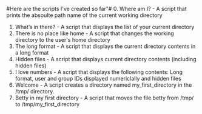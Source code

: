  #Here are the scripts I've created so far"#
0. Where am I? - A script that prints the absoulte path name of the current working directory 
1. What’s in there? - A script that displays the list of your current directory 
2. There is no place like home - A script that changes the working directory to the user's home directory 
3. The long format - A script that displays the current directory contents in a long format 
4. Hidden files - A script that displays current directory contents (including hidden files) 
5. I love numbers - A script that displays the following contents: Long format, user and group IDs displayed numericlally and hidden files
6. Welcome - A script creates a directory named my_first_directory in the /tmp/ directory.
7. Betty in my first directory - A script that moves the file betty from /tmp/ to /tmp/my_first_directory


